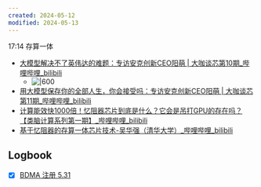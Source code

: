 ```yaml
---
created: 2024-05-12
modified: 2024-05-13
---
```

17:14
存算一体
+ [大模型解决不了英伟达的难题：专访安克创新CEO阳萌 | 大咖谈芯第10期_哔哩哔哩_bilibili](https://www.bilibili.com/video/BV1gC41177xR/?spm_id_from=333.1365.list.card_archive.click&vd_source=738a03cd7c8635f8c51ee2b80d48c182)
	+ ![|600](Pasted%20image%2020240512171626.png)
+ [用大模型保存你的全部人生，你会接受吗：专访安克创新CEO阳萌 | 大咖谈芯第11期_哔哩哔哩_bilibili](https://www.bilibili.com/video/BV1iT421Q7M1/?spm_id_from=333.1365.list.card_archive.click&vd_source=738a03cd7c8635f8c51ee2b80d48c182)
+ [计算能效快1000倍！忆阻器芯片到底是什么？它会是吊打GPU的存在吗？【类脑计算系列第一期】_哔哩哔哩_bilibili](https://www.bilibili.com/video/BV1nN411g7HC/?spm_id_from=333.999.0.0)
+ [基于忆阻器的存算一体芯片技术-吴华强（清华大学）_哔哩哔哩_bilibili](https://www.bilibili.com/video/BV1LG411H7is/?spm_id_from=333.337.search-card.all.click&vd_source=738a03cd7c8635f8c51ee2b80d48c182)



## Logbook
- [x] [BDMA 注册 5.31](things:///show?id=EMAgxVKgKs52AVzqxaG7vt)